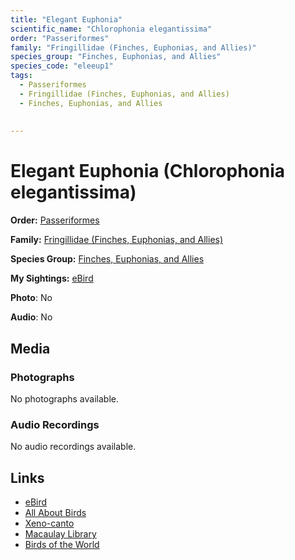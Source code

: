 ```yaml
---
title: "Elegant Euphonia"
scientific_name: "Chlorophonia elegantissima"
order: "Passeriformes"
family: "Fringillidae (Finches, Euphonias, and Allies)"
species_group: "Finches, Euphonias, and Allies"
species_code: "eleeup1"
tags: 
  - Passeriformes
  - Fringillidae (Finches, Euphonias, and Allies)
  - Finches, Euphonias, and Allies
  
  
---
```


# Elegant Euphonia (Chlorophonia elegantissima)

**Order:** [Passeriformes](/tags/passeriformes)

**Family:** [Fringillidae (Finches, Euphonias, and Allies)](/tags/fringillidae-finches-euphonias-and-allies)

**Species Group:** [Finches, Euphonias, and Allies](/tags/finches-euphonias-and-allies)

**My Sightings:** [eBird](https://ebird.org/lifelist?r=world&time=life&spp=eleeup1)

**Photo**: No 

**Audio**: No

## Media
### Photographs
No photographs available.

### Audio Recordings
No audio recordings available.

## Links
* [eBird](https://ebird.org/species/eleeup1) 
* [All About Birds](https://www.allaboutbirds.org/guide/eleeup1) 
* [Xeno-canto](https://www.xeno-canto.org/species/chlorophonia-elegantissima) 
* [Macaulay Library](https://search.macaulaylibrary.org/catalog?taxonCode=eleeup1&sort=rating_rank_desc)
* [Birds of the World](https://birdsoftheworld.org/bow/species/eleeup1)
